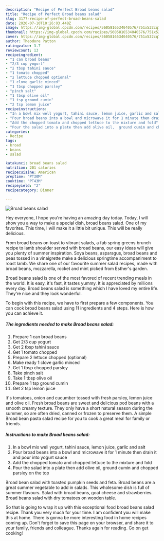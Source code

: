 ```yaml
---
description: "Recipe of Perfect Broad beans salad"
title: "Recipe of Perfect Broad beans salad"
slug: 3177-recipe-of-perfect-broad-beans-salad
date: 2020-07-10T10:26:03.448Z
image: https://img-global.cpcdn.com/recipes/5605816534040576/751x532cq70/broad-beans-salad-recipe-main-photo.jpg
thumbnail: https://img-global.cpcdn.com/recipes/5605816534040576/751x532cq70/broad-beans-salad-recipe-main-photo.jpg
cover: https://img-global.cpcdn.com/recipes/5605816534040576/751x532cq70/broad-beans-salad-recipe-main-photo.jpg
author: Theodore Patton
ratingvalue: 3.7
reviewcount: 13
recipeingredient:
- "1 can broad beans"
- "2/3 cup yogurt"
- "2 tbsp tahini sauce"
- "1 tomato chopped"
- "2 lettuce chopped optional"
- "1 clove garlic minced"
- "1 tbsp chopped parsley"
- "pinch salt"
- "1 tbsp olive oil"
- "1 tsp ground cumin"
- "2 tsp lemon juice"
recipeinstructions:
- "In a bowl mix well yogurt, tahini sauce, lemon juice, garlic and salt"
- "Pour broad beans into a bowl and microwave it for 1 minute then drain it and pour into yogurt sauce"
- "Add the chopped tomato and chopped lettuce to the mixture and fold"
- "Pour the salad into a plate then add olive oil,  ground cumin and chopped parsley on the top"
categories:
- Recipe
tags:
- broad
- beans
- salad

katakunci: broad beans salad 
nutrition: 201 calories
recipecuisine: American
preptime: "PT30M"
cooktime: "PT43M"
recipeyield: "2"
recipecategory: Dinner

---
```



![Broad beans salad](https://img-global.cpcdn.com/recipes/5605816534040576/751x532cq70/broad-beans-salad-recipe-main-photo.jpg)

Hey everyone, I hope you're having an amazing day today. Today, I will show you a way to make a special dish, broad beans salad. One of my favorites. This time, I will make it a little bit unique. This will be really delicious.

From broad beans on toast to vibrant salads, a fab spring greens brunch recipe to lamb shoulder served with broad beans, our easy ideas will give you plenty of summer inspiration. Soya beans, asparagus, broad beans and peas tossed in a vinaigrette make a delicious springtime accompaniment to roast lamb. We share one of our favourite summer salad recipes, made with broad beans, mozzarella, rocket and mint picked from Esther&#39;s garden.

Broad beans salad is one of the most favored of recent trending meals in the world. It is easy, it's fast, it tastes yummy. It is appreciated by millions every day. Broad beans salad is something which I have loved my entire life. They're nice and they look wonderful.


To begin with this recipe, we have to first prepare a few components. You can cook broad beans salad using 11 ingredients and 4 steps. Here is how you can achieve it.

<!--inarticleads1-->

##### The ingredients needed to make Broad beans salad:

1. Prepare 1 can broad beans
1. Get 2/3 cup yogurt
1. Get 2 tbsp tahini sauce
1. Get 1 tomato chopped
1. Prepare 2 lettuce chopped (optional)
1. Make ready 1 clove garlic minced
1. Get 1 tbsp chopped parsley
1. Take pinch salt
1. Take 1 tbsp olive oil
1. Prepare 1 tsp ground cumin
1. Get 2 tsp lemon juice


It&#39;s tomatoes, onion and cucumber tossed with fresh parsley, lemon juice and olive oil. Fresh broad beans are sweet and delicious pod beans with a smooth creamy texture. They only have a short natural season during the summer, so are often dried, canned or frozen to preserve them. A simple Broad bean pasta salad recipe for you to cook a great meal for family or friends. 

<!--inarticleads2-->

##### Instructions to make Broad beans salad:

1. In a bowl mix well yogurt, tahini sauce, lemon juice, garlic and salt
1. Pour broad beans into a bowl and microwave it for 1 minute then drain it and pour into yogurt sauce
1. Add the chopped tomato and chopped lettuce to the mixture and fold
1. Pour the salad into a plate then add olive oil,  ground cumin and chopped parsley on the top


Broad bean salad with toasted pumpkin seeds and feta. Broad beans are a great summer vegetable to add in salads. This wholesome dish is full of summer flavours. Salad with broad beans, goat cheese and strawberries. Broad beans salad with dry tomatoes on wooden table. 

So that is going to wrap it up with this exceptional food broad beans salad recipe. Thank you very much for your time. I am confident you will make this at home. There is gonna be more interesting food in home recipes coming up. Don't forget to save this page on your browser, and share it to your family, friends and colleague. Thanks again for reading. Go on get cooking!
